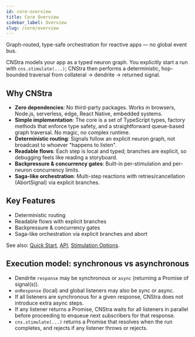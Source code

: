 ```yaml
---
id: core-overview
title: Core Overview
sidebar_label: Overview
slug: /core/overview
---
```


Graph-routed, type-safe orchestration for reactive apps — no global event bus.

CNStra models your app as a typed neuron graph. You explicitly start a run with `cns.stimulate(...)`; CNStra then performs a deterministic, hop-bounded traversal from collateral → dendrite → returned signal.

## Why CNStra

- **Zero dependencies**: No third-party packages. Works in browsers, Node.js, serverless, edge, React Native, embedded systems.
- **Simple implementation**: The core is a set of TypeScript types, factory methods that enforce type safety, and a straightforward queue-based graph traversal. No magic, no complex runtime.
- **Deterministic routing**: Signals follow an explicit neuron graph, not broadcast to whoever "happens to listen".
- **Readable flows**: Each step is local and typed; branches are explicit, so debugging feels like reading a storyboard.
- **Backpressure & concurrency gates**: Built-in per-stimulation and per-neuron concurrency limits.
- **Saga-like orchestration**: Multi-step reactions with retries/cancellation (AbortSignal) via explicit branches.

## Key Features

- Deterministic routing
- Readable flows with explicit branches
- Backpressure & concurrency gates
- Saga-like orchestration via explicit branches and abort

See also: [Quick Start](/docs/core/quick-start), [API](/docs/core/api), [Stimulation Options](/docs/core/stimulation-options).

## Execution model: synchronous vs asynchronous

- Dendrite `response` may be synchronous or `async` (returning a Promise of signal(s)).
- `onResponse` (local) and global listeners may also be sync or async.
- If all listeners are synchronous for a given response, CNStra does not introduce extra async steps.
- If any listener returns a Promise, CNStra waits for all listeners in parallel before proceeding to enqueue next subscribers for that response.
- `cns.stimulate(...)` returns a Promise that resolves when the run completes, and rejects if any listener throws or rejects.
